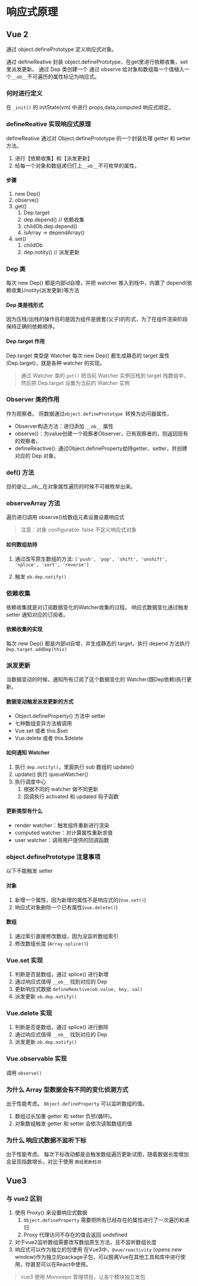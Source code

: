 # 响应式原理
## Vue 2
通过 object.definePrototype 定义响应式对象。

通过 defineReative 封装 object.definePrototype，在get里进行依赖收集，set里派发更新。
通过 Dep 类创建一个
通过 observe 给对象和数组每一个值植入一个``__ob__``不可遍历的属性标记为响应式。

### 何时进行定义
在 ``_init()`` 的 initState(vm) 中进行 props,data,computed 响应式绑定。

### defineReative 实现响应式原理
defineReative 通过对 Object.definePrototype 的一个封装处理 getter 和 setter 方法。
1. 进行【依赖收集】和【派发更新】
2. 给每一个对象和数组递归打上``__ob__``不可枚举的属性。

#### 步骤
1. new Dep()
2. observe()
3. get()
    1. Dep.target
    2. dep.depend() // 依赖收集
    3. childOb.dep.depend()
    4. isArray -> dependArray()
 4. set()
    1. childOb
    2. dep.notity() // 派发更新

### Dep 类
每次 new Dep() 都是内部id自增，并把 watcher 推入到栈中，内置了 depend(依赖收集)/notity(派发更新)等方法

#### Dep 类是栈形式
因为压栈/出栈的操作目的是因为组件是嵌套(父子)的形式，为了在组件渲染阶段保持正确的依赖顺序。

#### Dep.target 作用
Dep.target 类型是 Watcher
每次 new Dep() 都生成静态的 target 属性(Dep.target)，就是各种 watcher 的实现。

> 通过 Watcher 类的 ``get()`` 把当前 Watcher 实例压栈到 target 栈数组中，然后把 Dep.target 设置为当前的 Watcher 实例


### Observer 类的作用
作为观察者。
将数据通过``object.definePrototype ``转换为访问器属性，
- Observer构造方法：递归添加 ``__ob__`` 属性
- observe()：为value创建一个观察者Observer，已有观察者的，则返回现有的观察者。
- defineReactive(): 通过Object.defineProperty劫持getter、setter，并创建对应的 Dep 对象。

### def() 方法
目的是让__ob__在对象属性遍历的时候不可被枚举出来。


### observeArray 方法
遍历递归调用 observe()给数组元素设置设置响应式
> 注意：对象 configurable: false 不定义响应式对象

#### 如何数组劫持
1. 通过改写原生数组的方法: ``['push', 'pop', 'shift', 'unshift', 'splice', 'sort', 'reverse']``

2. 触发 ``ob.dep.notify()``


### 依赖收集
依赖收集就是对订阅数据变化的Watcher收集的过程。
响应式数据变化通过触发 setter 通知对应的订阅者。

#### 依赖收集的实现
每次 new Dep() 都是内部id自增，并生成静态的 target，执行 depend 方法执行 ``Dep.target.addDep(this)``

### 派发更新
当数据变动的时候，通知所有订阅了这个数据变化的 Watcher(既Dep依赖)执行更新。

#### 数据变动触发派发更新的方式
- Object.defineProperty() 方法中 setter
- 七种数组变异方法被调用
- Vue.set 或者 this.$set
- Vue.delete 或者 this.$delete

#### 如何通知 Watcher
1. 执行 ``dep.notify()``，里面执行 sub 数组的 update()
2. update() 执行 queueWatcher()
3. 执行调度中心
    1. 根据不同的 watcher 做不同更新
    2. 回调执行 activated 和 updated 钩子函数

#### 更新类型有什么
- render watcher：触发组件重新进行渲染
- computed watcher：对计算属性重新求值
- user watcher：调用用户提供的回调函数

### object.definePrototype 注意事项
以下不能触发 setter
#### 对象
1. 新增一个属性，因为新增的属性不是响应式的(``Vue.set()``)
2. 响应式对象删除一个已有属性(``vue.delete()``)

#### 数组
1. 通过索引直接修改数组，因为没监听数组索引
2. 修改数组长度 (``Array.splice()``)

### Vue.set 实现
1. 判断是否是数组，通过 splice() 进行新增
2. 通过响应式值得 ``__ob__`` 找到对应的 Dep
3. 更新响应式数据 ``defineReactive(ob.value, key, val)``
4. 派发更新 ``ob.dep.notify()``

### Vue.delete 实现
1. 判断是否是数组，通过 splice() 进行删除
2. 通过响应式值得 ``__ob__`` 找到对应的 Dep
3. 派发更新 ``ob.dep.notify()``

### Vue.observable 实现
调用 ``observe()``

### 为什么 Array 型数据会有不同的变化侦测方式
出于性能考虑。
``Object.defineProperty`` 可以监听数组的值。
1. 数组过长加重 getter 和 setter 负担(循环)。
2. 对象数组触发 getter 和 setter 会依次读取数组的值

### 为什么 响应式数据不监听下标
出于性能考虑。
每次下标改动都是会触发数组遍历更新试图，随着数据长度增加会呈现指数增长，对比于使用 ``数组更新检测``

## Vue3

### 与 vue2 区别
1. 使用 Proxy() 来设置响应式数据
    1. ``Object.defineProperty`` 需要把所有已经存在的属性进行了一次遍历和递归
    2. Proxy 代理访问不存在的值会返回 undefined
2. 对于vue2监听数组需要改写数组原生方法，且不监听数组长度
3. 响应式可以作为独立的包使用
    在Vue3中，``@vue/reactivity`` (opens new window)作为独立的package子包，可以脱离Vue在其他工具和库中进行使用，你甚至可以在React中使用。

> vue3 使用 Monorepo 管理项目，让各个模块独立发包
